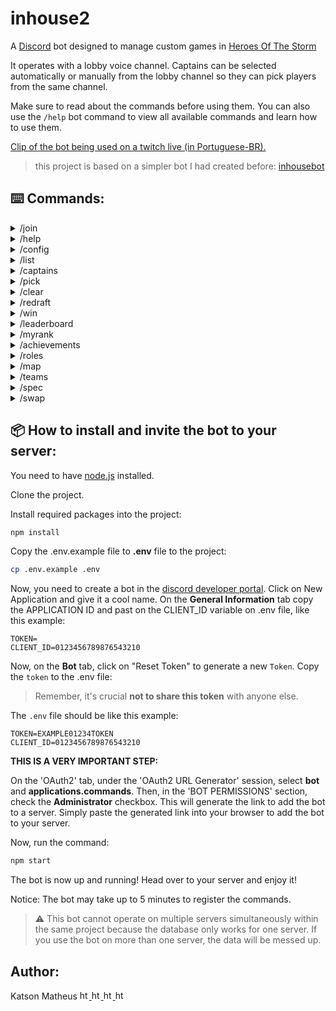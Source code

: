 # inhouse2
A [Discord](https://discord.com/) bot designed to manage custom games in [Heroes Of The Storm](https://heroesofthestorm.blizzard.com/pt-br/)

It operates with a lobby voice channel. Captains can be selected automatically or manually from the lobby channel so they can pick players from the same channel.

Make sure to read about the commands before using them. You can also use the `/help` bot command to view all available commands and learn how to use them.

 [Clip of the bot being used on a twitch live (in Portuguese-BR).](https://clips.twitch.tv/DignifiedGeniusGaragePermaSmug-qUMPGc24I527joQd)

> this project is based on a simpler bot I had created before: [inhousebot](https://github.com/katson1/inhousebot)

## ⌨️ Commands:

<details>
  <summary> /join </summary>
    
  - Join and register as a player in the inhouse.
  
    * options:
    
        - `rank:` select your current skill rank. (required)
        - `primary_role` - select your primary_role. (required)
        - `secondary_role` - select your secondary_role. (optional)
        
</details>

<details>
  <summary> /help </summary>
  
  - Display the commands descriptions.
</details>

<details>
  <summary> /config </summary>
  
  - This command configures the bot. You need to use it only once when you invite the bot to your server.
</details>

<details>
  <summary> /list </summary>
  
  - List players in the lobby channel who are not captains or already picked.
</details>

<details>
  <summary> /captains </summary>
  
  - Choose two random captains from lobby channel.
</details>

<details>
  <summary> /pick </summary>
  
  - A captain can pick a player from the lobby channel who is not a captain or already picked.
</details>

<details>
  <summary> /clear </summary>
  
  - Clear teams and captains.
</details>

<details>
  <summary> /redraft </summary>
  
  - Clear teams but keep captains.
</details>

<details>
  <summary> /win </summary>
  
- Select winner team.
You earn `15 MMR` points per win.
  - If the team you defeated has 20% or more **MMR** than you, you receive `17 MMR` points.
  - If the team you defeated has 10% to 20% more **MMR** than you, you receive `16 MMR` points.
  
    **`The opposite occurs if you lose.`**
  
  - If you have `2500 MMR` points or more, you will receive `1 MMR` point less.
  - If you have `2300 MMR` points or more, you will receive `2 MMR` points less.
  - If you have `1800 MMR` points or less, you will receive `1 MMR` point more.
  - If you have `1700 MMR` points or less, you will receive `2 MMR` points more.
</details>

<details>
  <summary> /leaderboard </summary>
  
  - Shows players leaderboard based on MMR.
</details>

<details>
  <summary> /myrank </summary>
  
  - Shows your leaderboard position based on MMR.
</details>

<details>
  <summary> /achievements </summary>
    
  - List the achievements, or shows achievements of a player.
  
    * options:
        - `player` - select a player to show it achievements. (optional)
        
</details>

<details>
  <summary> /roles </summary>
  
  - Display your current roles, or allows you to update your roles by selecting new options:
    - If you set only primary_role, it will update the primary_role and erase secondary_role.
    - If you set both primary_role and secondary_role, it will update both.
    - If you set only secondary_role it will update only secondary_role.
    - If you dosnt set any, it will show your currents roles.
   
  * options:
  
      - `rank:` select your current skill rank. (required)
      - `primary_role` - select your primary_role. (required)
      - `secondary_role` - select your secondary_role. (optional)
</details>

<details>
  <summary> /map </summary>
  
  - Choose a random map to vote on and play!
</details>

<details>
  <summary> /teams </summary>
  
  - Show current teams.
</details>

<details>
  <summary> /spec </summary>
  
  - Set or unset yourself as a spectator. A spectator will not be listed when someone uses the /list command, cannot be selected as captain, and cannot be picked.
</details>

<details>
  <summary> /swap </summary>
  
  - A captain can swap one player for another, either from one team to another or for a player who isn't on a team.
</details>

## 📦 How to install and invite the bot to your server:
You need to have [node.js](https://nodejs.org/en) installed.

Clone the project.

Install required packages into the project:
  ```bash
npm install
  ```

Copy the .env.example file to **.env** file to the project:
  ```.bash
cp .env.example .env
  ```

Now, you need to create a bot in the [discord developer portal](https://discord.com/developers/applications).
Click on New Application and give it a cool name.
On the **General Information** tab copy the APPLICATION ID and past on the CLIENT_ID variable on .env file, like this example: 

  ```.env
TOKEN=
CLIENT_ID=0123456789876543210
  ```

Now, on the **Bot** tab, click on "Reset Token" to generate a new `Token`. 
Copy the `token` to the .env file:
> Remember, it's crucial **not to share this token** with anyone else.

The `.env` file should be like this example:
  ```.env
TOKEN=EXAMPLE01234TOKEN
CLIENT_ID=0123456789876543210
  ```

**THIS IS A VERY IMPORTANT STEP:**

On the 'OAuth2' tab, under the 'OAuth2 URL Generator' session, select **bot** and **applications.commands**. Then, in the 'BOT PERMISSIONS' section, check the **Administrator** checkbox. This will generate the link to add the bot to a server. Simply paste the generated link into your browser to add the bot to your server.

Now, run the command:
   ```js
npm start
  ```

The bot is now up and running! Head over to your server and enjoy it!

Notice: The bot may take up to 5 minutes to register the commands.

> ⚠️ This bot cannot operate on multiple servers simultaneously within the same project because the database only works for one server. If you use the bot on more than one server, the data will be messed up.
 
## Author:
<div align="left">
  <div>
    Katson Matheus
    <a href="https://github.com/katson1">
      <img src="https://skillicons.dev/icons?i=github" alt="html" height="15" />
    </a>
    <a href="https://discordapp.com/users/210789016675549184">
      <img src="https://skillicons.dev/icons?i=discord" alt="html" height="15"/>
    </a>
    <a href="https://www.linkedin.com/in/katsonmatheus/">
      <img src="https://skillicons.dev/icons?i=linkedin" alt="html" height="15"/>
    </a>
    <a href="mailto:katson.alves@ccc.ufcg.edu.br">
      <img src="https://skillicons.dev/icons?i=gmail" alt="html" height="15"/>
    </a>
  </div>
</div>

